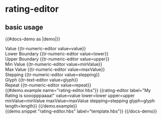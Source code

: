 # rating-editor

## basic usage
{{#docs-demo as |demo|}}
    <div class="docu-options-block">
      <div>
        <span>Value</span>
        {{tr-numeric-editor value=value}}
      </div>
      <div>
          <span>Lower Boundary</span>
            {{tr-numeric-editor value=lower}}
      </div>
      <div>
        <span>Upper Boundary</span>
          {{tr-numeric-editor value=upper}}
      </div>
      <div>
          <span>Min Value</span>
            {{tr-numeric-editor value=minValue}}
      </div>
      <div>
        <span>Max Value</span>
          {{tr-numeric-editor value=maxValue}}
      </div>
      <div>
        <span>Stepping</span>
          {{tr-numeric-editor value=stepping}}
      </div>
      <div>
        <span>Glyph</span>
          {{tr-text-editor value=glyph}}
      </div>
      <div>
        <span>Repeat</span>
          {{tr-numeric-editor value=repeat}}
      </div>
        <div>
        {{#demo.example name="rating-editor.hbs"}}
            {{rating-editor
                label="My Rating is sooopppaaaa!"
                value=value
                lower=lower
                upper=upper
                minValue=minValue
                maxValue=maxValue
                stepping=stepping
                glyph=glyph
                length=length}}
        {{/demo.example}}
        </div>
     </div>
  {{demo.snippet "rating-editor.hbs" label="template.hbs"}}
{{/docs-demo}}


